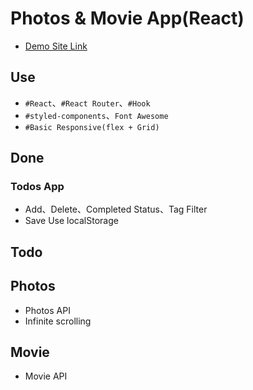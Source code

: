 # Photos & Movie App(React)

- [Demo Site Link]()

## Use

- `#React`、`#React Router`、`#Hook`
- `#styled-components`、`Font Awesome`
- `#Basic Responsive(flex + Grid)`

## Done

### Todos App

- Add、Delete、Completed Status、Tag Filter
- Save Use localStorage

## Todo

## Photos

- Photos API
- Infinite scrolling

## Movie

- Movie API
